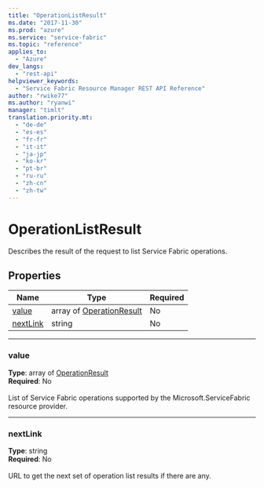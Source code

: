 ```yaml
---
title: "OperationListResult"
ms.date: "2017-11-30"
ms.prod: "azure"
ms.service: "service-fabric"
ms.topic: "reference"
applies_to: 
  - "Azure"
dev_langs: 
  - "rest-api"
helpviewer_keywords: 
  - "Service Fabric Resource Manager REST API Reference"
author: "rwike77"
ms.author: "ryanwi"
manager: "timlt"
translation.priority.mt: 
  - "de-de"
  - "es-es"
  - "fr-fr"
  - "it-it"
  - "ja-jp"
  - "ko-kr"
  - "pt-br"
  - "ru-ru"
  - "zh-cn"
  - "zh-tw"
---
```

# OperationListResult

Describes the result of the request to list Service Fabric operations.

## Properties
| Name | Type | Required |
| --- | --- | --- |
| [value](#value) | array of [OperationResult](sfrp-2017-07-01-preview-model-operationresult.md) | No |
| [nextLink](#nextlink) | string | No |

____
### value
__Type__: array of [OperationResult](sfrp-2017-07-01-preview-model-operationresult.md) <br/>
__Required__: No<br/>
<br/>
List of Service Fabric operations supported by the Microsoft.ServiceFabric resource provider.

____
### nextLink
__Type__: string <br/>
__Required__: No<br/>
<br/>
URL to get the next set of operation list results if there are any.

